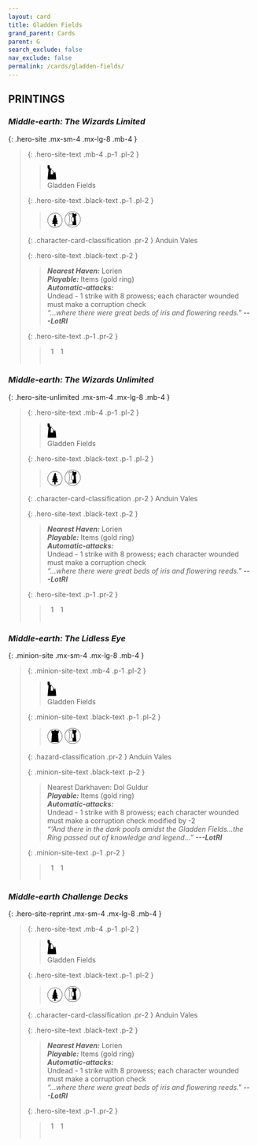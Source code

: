 ```yaml
---
layout: card
title: Gladden Fields
grand_parent: Cards
parent: G
search_exclude: false
nav_exclude: false
permalink: /cards/gladden-fields/
---
```


## PRINTINGS


### _Middle-earth: The Wizards Limited_

{: .hero-site .mx-sm-4 .mx-lg-8 .mb-4 }
> {: .hero-site-text .mb-4 .p-1 .pl-2 }
> > <div class="card-mp"><img src="/assets/images/ruinlair.svg"></div>
> > <div class="character-card-name">Gladden Fields</div>
>
> {: .hero-site-text .black-text .p-1 .pl-2 }
> > ![](/assets/images/wilderness.svg) ![](/assets/images/border-land.svg)
>
> {: .character-card-classification .pr-2 }
> Anduin Vales
>
> {: .hero-site-text .black-text .p-2 }
> > _**Nearest Haven:**_ Lorien <br>_**Playable:**_ Items (gold ring) <br>_**Automatic-attacks:**_<br> Undead - 1 strike with 8 prowess; each character wounded must make a corruption check  <br>_“...where there were great beds of iris and flowering reeds."_ ***---&#65279;LotRI*** 
> 
> {: .hero-site-text .p-1 .pr-2 }
> > <div class="hero-site-draw"><span class="hero-you-draw">&ensp;1&ensp;</span><span class="hero-opp-draw">&ensp;1&ensp;</span></div>
> > <div class="card-corruption">&nbsp;</div>

### _Middle-earth: The Wizards Unlimited_

{: .hero-site-unlimited .mx-sm-4 .mx-lg-8 .mb-4 }
> {: .hero-site-text .mb-4 .p-1 .pl-2 }
> > <div class="card-mp"><img src="/assets/images/ruinlair.svg"></div>
> > <div class="character-card-name">Gladden Fields</div>
>
> {: .hero-site-text .black-text .p-1 .pl-2 }
> > ![](/assets/images/wilderness.svg) ![](/assets/images/border-land.svg)
>
> {: .character-card-classification .pr-2 }
> Anduin Vales
>
> {: .hero-site-text .black-text .p-2 }
> > _**Nearest Haven:**_ Lorien <br>_**Playable:**_ Items (gold ring) <br>_**Automatic-attacks:**_<br> Undead - 1 strike with 8 prowess; each character wounded must make a corruption check  <br>_“...where there were great beds of iris and flowering reeds."_ ***---&#65279;LotRI*** 
> 
> {: .hero-site-text .p-1 .pr-2 }
> > <div class="hero-site-draw"><span class="hero-you-draw">&ensp;1&ensp;</span><span class="hero-opp-draw">&ensp;1&ensp;</span></div>
> > <div class="card-corruption">&nbsp;</div>

### _Middle-earth: The Lidless Eye_

{: .minion-site .mx-sm-4 .mx-lg-8 .mb-4 }
> {: .minion-site-text .mb-4 .p-1 .pl-2 }
> > <div class="card-mp"><img src="/assets/images/ruinlair.svg"></div>
> > <div class="card-name">Gladden Fields</div>
>
> {: .minion-site-text .black-text .p-1 .pl-2 }
> > ![](/assets/images/dark-domain.svg) ![](/assets/images/border-land.svg)
>
> {: .hazard-classification .pr-2 }
> Anduin Vales
>
> {: .minion-site-text .black-text .p-2 }
> > Nearest Darkhaven: Dol Guldur <br>_**Playable:**_ Items (gold ring) <br>_**Automatic-attacks:**_<br> Undead - 1 strike with 8 prowess; each character wounded must make a corruption check modified by -2  <br>_“‘And there in the dark pools amidst the Gladden Fields...the Ring passed out of knowledge and legend...”_ ***---&#65279;LotRI*** 
> 
> {: .minion-site-text .p-1 .pr-2 }
> > <div class="hero-site-draw"><span class="minion-you-draw">&ensp;1&ensp;</span><span class="minion-opp-draw">&ensp;1&ensp;</span></div>
> > <div class="card-corruption">&nbsp;</div>

### _Middle-earth Challenge Decks_

{: .hero-site-reprint .mx-sm-4 .mx-lg-8 .mb-4 }
> {: .hero-site-text .mb-4 .p-1 .pl-2 }
> > <div class="card-mp"><img src="/assets/images/ruinlair.svg"></div>
> > <div class="character-card-name">Gladden Fields</div>
>
> {: .hero-site-text .black-text .p-1 .pl-2 }
> > ![](/assets/images/wilderness.svg) ![](/assets/images/border-land.svg)
>
> {: .character-card-classification .pr-2 }
> Anduin Vales
>
> {: .hero-site-text .black-text .p-2 }
> > _**Nearest Haven:**_ Lorien <br>_**Playable:**_ Items (gold ring) <br>_**Automatic-attacks:**_<br> Undead - 1 strike with 8 prowess; each character wounded must make a corruption check  <br>_“...where there were great beds of iris and flowering reeds."_ ***---&#65279;LotRI*** 
> 
> {: .hero-site-text .p-1 .pr-2 }
> > <div class="hero-site-draw"><span class="hero-you-draw">&ensp;1&ensp;</span><span class="hero-opp-draw">&ensp;1&ensp;</span></div>
> > <div class="card-corruption">&nbsp;</div>
